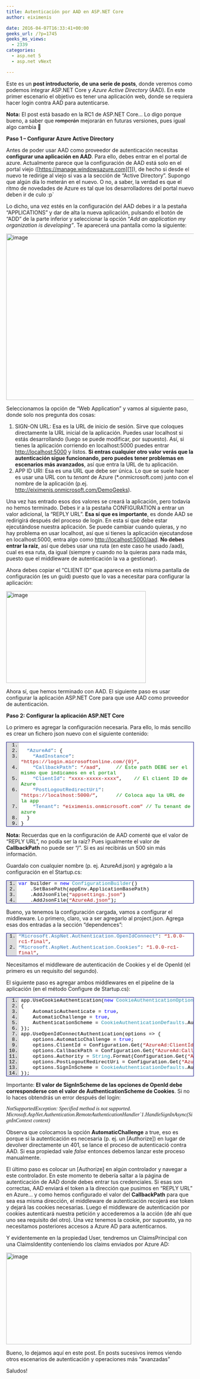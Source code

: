 ```yaml
---
title: Autenticación por AAD en ASP.NET Core
author: eiximenis

date: 2016-04-07T16:33:41+00:00
geeks_url: /?p=1745
geeks_ms_views:
  - 2339
categories:
  - asp.net 5
  - asp.net vNext

---
```

Este es un **post introductorio, de una serie de posts**, donde veremos como podemos integrar ASP.NET Core y _Azure Active Directory_ (AAD). En este primer escenario el objetivo es tener una aplicación web, donde se requiera hacer login contra AAD para autenticarse.
  
**Nota:** El post está basado en la RC1 de ASP.NET Core… Lo digo porque bueno, a saber que <span style="text-decoration: line-through;">romperán</span> mejorarán en futuras versiones, pues igual algo cambia 🙂
  
<!--more-->


  
**Paso 1 – Configurar Azure Active Directory**
  
Antes de poder usar AAD como proveedor de autenticación necesitas **configurar una aplicación en AAD**. Para ello, debes entrar en el portal de azure. Actualmente parece que la configuración de AAD está solo en el portal viejo ([https://manage.windowsazure.com][1]), de hecho si desde el nuevo te redirige al viejo si vas a la sección de “Active Directory”. Supongo que algún día lo meterán en el nuevo. O no, a saber, la verdad es que el ritmo de novedades de Azure es tal que los desarrolladores del portal nuevo deben ir de culo :p\`
  
Lo dicho, una vez estés en la configuración del AAD debes ir a la pestaña “APPLICATIONS” y dar de alta la nueva aplicación, pulsando el botón de “ADD” de la parte inferior y seleccionar la opción “_Add an application my organization is developing”_. Te aparecerá una pantalla como la siguiente:
  
[<img style="background-image: none; padding-top: 0px; padding-left: 0px; display: inline; padding-right: 0px; border-width: 0px;" title="image" src="http://geeks.ms/etomas/wp-content/uploads/sites/154/2016/04/image_thumb.png" alt="image" width="629" height="446" border="0" />][2]
  
Seleccionamos la opción de “Web Application” y vamos al siguiente paso, donde solo nos pregunta dos cosas:

  1. SIGN-ON URL: Esa es la URL de inicio de sesión. Sirve que coloques directamente la URL inicial de la aplicación. Puedes usar localhost si estás desarrollando (luego se puede modificar, por supuesto). Así, si tienes la aplicación corriendo en localhost:5000 puedes entrar <http://localhost:5000> y listos. **Si entras cualquier otro valor verás que la autenticación sigue funcionando, pero puedes tener problemas en escenarios más avanzados**, así que entra la URL de tu aplicación.
  2. APP ID URI: Esa es una URL que debe ser única. Lo que se suele hacer es usar una URL con tu _tenant_ de Azure (*.onmicrosoft.com) junto con el nombre de la aplicación (p.ej. <http://eiximenis.onmicrosoft.com/DemoGeeks>).

Una vez has entrado esos dos valores se creará la aplicación, pero todavía no hemos terminado. Debes ir a la pestaña CONFIGURATION a entrar un valor adicional, la “REPLY URL”. **Esa sí que es importante**, es donde AAD se redirigirá después del proceso de login. En esta sí que debe estar ejecutándose nuestra aplicación. Se puede cambiar cuando quieras, y no hay problema en usar localhost, así que si tienes la aplicación ejecutandose en localhost:5000, entra algo como <http://localhost:5000/aad>. **No debes entrar la raíz**, así que debes usar una ruta (en este caso he usado /aad), cual es esa ruta, da igual (siempre y cuando no la quieras para nada más, puesto que el middleware de autenticación la va a gestionar).
  
Ahora debes copiar el “CLIENT ID” que aparece en esta misma pantalla de configuración (es un guid) puesto que lo vas a necesitar para configurar la aplicación:
  
[<img style="background-image: none; padding-top: 0px; padding-left: 0px; display: inline; padding-right: 0px; border-width: 0px;" title="image" src="http://geeks.ms/etomas/wp-content/uploads/sites/154/2016/04/image_thumb-1.png" alt="image" width="375" height="246" border="0" />][3]
  
Ahora sí, que hemos terminado con AAD. El siguiente paso es usar configurar la aplicación ASP.NET Core para que use AAD como proveedor de autenticación.
  
**Paso 2: Configurar la aplicación ASP.NET Core**
  
Lo primero es agregar la configuración necesaria. Para ello, lo más sencillo es crear un fichero json nuevo con el siguiente contenido:

<div id="scid:9ce6104f-a9aa-4a17-a79f-3a39532ebf7c:96e1773e-a694-48b8-a584-f310a3a89e1c" class="wlWriterEditableSmartContent" style="float: none; margin: 0px; display: inline; padding: 0px;">
  <div style="border: #000080 1px solid; color: #000; font-family: 'Courier New', Courier, Monospace; font-size: 10pt;">
    <div style="background: #ddd; max-height: 300px; overflow: auto;">
      <ol style="background: #ffffff; margin: 0 0 0 2.5em; padding: 0 0 0 5px;" start="1">
        <li>
        </li>
        <li>
            <span style="background: #ffffff; color: #2e75b6;">&#8220;AzureAd&#8221;</span><span style="background: #ffffff; color: #000000;">: {</span>
        </li>
        <li>
              <span style="background: #ffffff; color: #2e75b6;">&#8220;AadInstance&#8221;</span><span style="background: #ffffff; color: #000000;">: </span><span style="background: #ffffff; color: #a31515;">&#8220;https://login.microsoftonline.com/{0}&#8221;</span><span style="background: #ffffff; color: #000000;">,</span>
        </li>
        <li>
              <span style="background: #ffffff; color: #2e75b6;">&#8220;CallbackPath&#8221;</span><span style="background: #ffffff; color: #000000;">: </span><span style="background: #ffffff; color: #a31515;">&#8220;/aad&#8221;</span><span style="background: #ffffff; color: #000000;">,     </span><span style="background: #ffffff; color: #008000;">// Este path DEBE ser el mismo que indicamos en el portal</span>
        </li>
        <li>
              <span style="background: #ffffff; color: #2e75b6;">&#8220;ClientId&#8221;</span><span style="background: #ffffff; color: #000000;">: </span><span style="background: #ffffff; color: #a31515;">&#8220;xxxx-xxxxx-xxxx&#8221;</span><span style="background: #ffffff; color: #000000;">,    </span><span style="background: #ffffff; color: #008000;">// El client ID de Azure</span>
        </li>
        <li>
              <span style="background: #ffffff; color: #2e75b6;">&#8220;PostLogoutRedirectUri&#8221;</span><span style="background: #ffffff; color: #000000;">: </span><span style="background: #ffffff; color: #a31515;">&#8220;https://localhost:5000/&#8221;</span><span style="background: #ffffff; color: #000000;">,      </span><span style="background: #ffffff; color: #008000;">// Coloca aqu la URL de la app</span>
        </li>
        <li>
              <span style="background: #ffffff; color: #2e75b6;">&#8220;Tenant&#8221;</span><span style="background: #ffffff; color: #000000;">: </span><span style="background: #ffffff; color: #a31515;">&#8220;eiximenis.onmicrosoft.com&#8221;</span> <span style="background: #ffffff; color: #008000;">// Tu tenant de azure</span>
        </li>
        <li>
            <span style="background: #ffffff; color: #000000;">}</span>
        </li>
        <li>
          <span style="background: #ffffff; color: #000000;">}</span>
        </li>
      </ol>
    </div>
  </div>
</div>

**Nota:** Recuerdas que en la configuración de AAD comenté que el valor de “REPLY URL”, no podía ser la raíz? Pues igualmente el valor de **CallbackPath** no puede ser “/”. Si es así recibirás un 500 sin más información.
  
Guardalo con cualquier nombre (p. ej. AzureAd.json) y agrégalo a la configuración en el Startup.cs:

<div id="scid:9ce6104f-a9aa-4a17-a79f-3a39532ebf7c:dbcd4726-b1e6-4605-b0c6-784b060e3d5c" class="wlWriterEditableSmartContent" style="float: none; margin: 0px; display: inline; padding: 0px;">
  <div style="border: #000080 1px solid; color: #000; font-family: 'Courier New', Courier, Monospace; font-size: 10pt;">
    <div style="background: #ddd; max-height: 300px; overflow: auto;">
      <ol style="background: #ffffff; margin: 0 0 0 2em; padding: 0 0 0 5px;" start="1">
        <li>
          <span style="background: #ffffff; color: #0000ff;">var</span><span style="background: #ffffff; color: #000000;"> builder = </span><span style="background: #ffffff; color: #0000ff;">new</span> <span style="background: #ffffff; color: #2b91af;">ConfigurationBuilder</span><span style="background: #ffffff; color: #000000;">()</span>
        </li>
        <li>
              <span style="background: #ffffff; color: #000000;">.SetBasePath(appEnv.ApplicationBasePath)</span>
        </li>
        <li>
              <span style="background: #ffffff; color: #000000;">.AddJsonFile(</span><span style="background: #ffffff; color: #a31515;">&#8220;appsettings.json&#8221;</span><span style="background: #ffffff; color: #000000;">)</span>
        </li>
        <li>
              <span style="background: #ffffff; color: #000000;">.AddJsonFile(</span><span style="background: #ffffff; color: #a31515;">&#8220;AzureAd.json&#8221;</span><span style="background: #ffffff; color: #000000;">);</span>
        </li>
      </ol>
    </div>
  </div>
</div>

Bueno, ya tenemos la configuración cargada, vamos a configurar el middleware. Lo primero, claro, va a ser agregarlo al project.json. Agrega esas dos entradas a la sección “dependences”:

<div id="scid:9ce6104f-a9aa-4a17-a79f-3a39532ebf7c:80cfc40d-870e-4089-b079-2774bc9fe6d3" class="wlWriterEditableSmartContent" style="float: none; margin: 0px; display: inline; padding: 0px;">
  <div style="border: #000080 1px solid; color: #000; font-family: 'Courier New', Courier, Monospace; font-size: 10pt;">
    <div style="background: #ddd; max-height: 300px; overflow: auto;">
      <ol style="background: #ffffff; margin: 0 0 0 2em; padding: 0 0 0 5px;" start="1">
        <li>
          <span style="background: #ffffff; color: #2e75b6;">&#8220;Microsoft.AspNet.Authentication.OpenIdConnect&#8221;</span><span style="background: #ffffff; color: #000000;">: </span><span style="background: #ffffff; color: #a31515;">&#8220;1.0.0-rc1-final&#8221;</span><span style="background: #ffffff; color: #000000;">,</span>
        </li>
        <li>
          <span style="background: #ffffff; color: #2e75b6;">&#8220;Microsoft.AspNet.Authentication.Cookies&#8221;</span><span style="background: #ffffff; color: #000000;">: </span><span style="background: #ffffff; color: #a31515;">&#8220;1.0.0-rc1-final&#8221;</span><span style="background: #ffffff; color: #000000;">,</span>
        </li>
      </ol>
    </div>
  </div>
</div>

Necesitamos el middleware de autenticación de Cookies y el de OpenId (el primero es un requisito del segundo).
  
El siguiente paso es agregar ambos middlewares en el pipeline de la aplicación (en el método Configure de Startup.cs):

<div id="scid:9ce6104f-a9aa-4a17-a79f-3a39532ebf7c:35615aaf-5749-42e4-b086-7d1b9800ca65" class="wlWriterEditableSmartContent" style="float: none; margin: 0px; display: inline; padding: 0px;">
  <div style="border: #000080 1px solid; color: #000; font-family: 'Courier New', Courier, Monospace; font-size: 10pt;">
    <div style="background: #ddd; max-height: 300px; overflow: auto;">
      <ol style="background: #ffffff; margin: 0 0 0 2.5em; padding: 0 0 0 5px; white-space: nowrap;" start="1">
        <li>
          <span style="background: #ffffff; color: #000000;">app.UseCookieAuthentication(</span><span style="background: #ffffff; color: #0000ff;">new</span> <span style="background: #ffffff; color: #2b91af;">CookieAuthenticationOptions</span><span style="background: #ffffff; color: #000000;">()</span>
        </li>
        <li>
          <span style="background: #ffffff; color: #000000;">{</span>
        </li>
        <li>
              <span style="background: #ffffff; color: #000000;">AutomaticAuthenticate = </span><span style="background: #ffffff; color: #0000ff;">true</span><span style="background: #ffffff; color: #000000;">,</span>
        </li>
        <li>
              <span style="background: #ffffff; color: #000000;">AutomaticChallenge = </span><span style="background: #ffffff; color: #0000ff;">true</span><span style="background: #ffffff; color: #000000;">,</span>
        </li>
        <li>
              <span style="background: #ffffff; color: #000000;">AuthenticationScheme = </span><span style="background: #ffffff; color: #2b91af;">CookieAuthenticationDefaults</span><span style="background: #ffffff; color: #000000;">.AuthenticationScheme</span>
        </li>
        <li>
          <span style="background: #ffffff; color: #000000;">});</span>
        </li>
        <li>
          <span style="background: #ffffff; color: #000000;">app.UseOpenIdConnectAuthentication(options => {</span>
        </li>
        <li>
              <span style="background: #ffffff; color: #000000;">options.AutomaticChallenge = </span><span style="background: #ffffff; color: #0000ff;">true</span><span style="background: #ffffff; color: #000000;">;</span>
        </li>
        <li>
              <span style="background: #ffffff; color: #000000;">options.ClientId = Configuration.Get(</span><span style="background: #ffffff; color: #a31515;">&#8220;AzureAd:ClientId&#8221;</span><span style="background: #ffffff; color: #000000;">, </span><span style="background: #ffffff; color: #a31515;">&#8220;&#8221;</span><span style="background: #ffffff; color: #000000;">);</span>
        </li>
        <li>
              <span style="background: #ffffff; color: #000000;">options.CallbackPath = Configuration.Get(</span><span style="background: #ffffff; color: #a31515;">&#8220;AzureAd:CallbackPath&#8221;</span><span style="background: #ffffff; color: #000000;">, </span><span style="background: #ffffff; color: #a31515;">&#8220;&#8221;</span><span style="background: #ffffff; color: #000000;">);</span>
        </li>
        <li>
              <span style="background: #ffffff; color: #000000;">options.Authority = </span><span style="background: #ffffff; color: #2b91af;">String</span><span style="background: #ffffff; color: #000000;">.Format(Configuration.Get(</span><span style="background: #ffffff; color: #a31515;">&#8220;AzureAd:AadInstance&#8221;</span><span style="background: #ffffff; color: #000000;">, </span><span style="background: #ffffff; color: #a31515;">&#8220;&#8221;</span><span style="background: #ffffff; color: #000000;">), Configuration.Get(</span><span style="background: #ffffff; color: #a31515;">&#8220;AzureAd:Tenant&#8221;</span><span style="background: #ffffff; color: #000000;">, </span><span style="background: #ffffff; color: #a31515;">&#8220;&#8221;</span><span style="background: #ffffff; color: #000000;">));</span>
        </li>
        <li>
              <span style="background: #ffffff; color: #000000;">options.PostLogoutRedirectUri = Configuration.Get(</span><span style="background: #ffffff; color: #a31515;">&#8220;AzureAd:PostLogoutRedirectUri&#8221;</span><span style="background: #ffffff; color: #000000;">, </span><span style="background: #ffffff; color: #a31515;">&#8220;&#8221;</span><span style="background: #ffffff; color: #000000;">);</span>
        </li>
        <li>
              <span style="background: #ffffff; color: #000000;">options.SignInScheme = </span><span style="background: #ffffff; color: #2b91af;">CookieAuthenticationDefaults</span><span style="background: #ffffff; color: #000000;">.AuthenticationScheme;</span>
        </li>
        <li>
          <span style="background: #ffffff; color: #000000;">});</span>
        </li>
      </ol>
    </div>
  </div>
</div>

Importante: **El valor de SignInScheme de las opciones de OpenId debe corresponderse con el valor de AuthenticationScheme de Cookies**. Si no lo haces obtendrás un error después del login:
  
_<span style="font-family: Consolas;">NotSupportedException: Specified method is not supported.<br /> Microsoft.AspNet.Authentication.RemoteAuthenticationHandler`1.HandleSignInAsync(SignInContext context)</span>_ 
  
Observa que colocamos la opción **AutomaticChallenge** a true, eso es porque si la autenticación es necesaria (p. ej. un [Authorize]) en lugar de devolver directamente un 401, se lance el proceso de autenticació contra AAD. Si esa propiedad vale _false_ entonces debemos lanzar este proceso manualmente.
  
El último paso es colocar un [Authorize] en algún controlador y navegar a este controlador. En este momento te debería saltar a la página de autenticación de AAD donde debes entrar tus credenciales. Si esas son correctas, AAD enviará el token a la dirección que pusimos en “REPLY URL” en Azure… y como hemos configurado el valor del **CallbackPath** para que sea esa misma dirección, el middleware de autenticación recojerá ese token y dejará las cookies necesarias. Luego el middleware de autenticación por cookies autenticará nuestra petición y accederemos a la acción (de ahí que uno sea requisito del otro). Una vez tenemos la cookie, por supuesto, ya no necesitamos posteriores accesos a Azure AD para autenticarnos.
  
Y evidentemente en la propiedad User, tendremos un ClaimsPrincipal con una ClaimsIdentity conteniendo los claims enviados por Azure AD:
  
[<img style="background-image: none; padding-top: 0px; padding-left: 0px; margin: 0px; display: inline; padding-right: 0px; border: 0px;" title="image" src="http://geeks.ms/etomas/wp-content/uploads/sites/154/2016/04/image_thumb-2.png" alt="image" width="497" height="246" border="0" />][4]
  
Bueno, lo dejamos aquí en este post. En posts sucesivos iremos viendo otros escenarios de autenticación y operaciones más “avanzadas”
  
Saludos!

 [1]: https://manage.windowsazure.com "https://manage.windowsazure.com"
 [2]: http://geeks.ms/etomas/wp-content/uploads/sites/154/2016/04/image.png
 [3]: http://geeks.ms/etomas/wp-content/uploads/sites/154/2016/04/image-1.png
 [4]: http://geeks.ms/etomas/wp-content/uploads/sites/154/2016/04/image-2.png